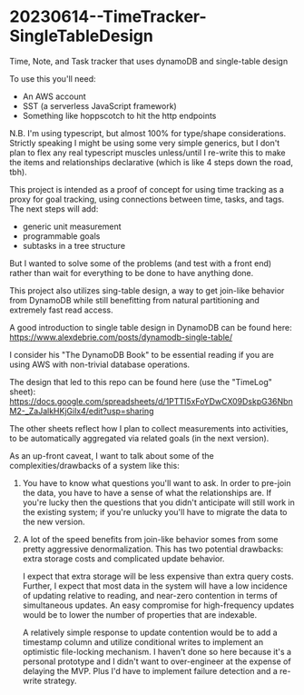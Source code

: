 # 20230614--TimeTracker-SingleTableDesign
Time, Note, and Task tracker that uses dynamoDB and single-table design

To use this you'll need:
* An AWS account
* SST (a serverless JavaScript framework)
* Something like hoppscotch to hit the http endpoints

N.B. I'm using typescript, but almost 100% for type/shape considerations.  Strictly speaking I might be using some very simple generics, but I don't plan to flex any real typescript muscles unless/until I re-write this to
make the items and relationships declarative (which is like 4 steps down the road, tbh).

This project is intended as a proof of concept for using time tracking as a proxy for goal tracking, using connections between time, tasks, and tags.  The next steps will add:
* generic unit measurement
* programmable goals
* subtasks in a tree structure

But I wanted to solve some of the problems (and test with a front end) rather than wait for everything to be done to have anything done.

This project also utilizes sing-table design, a way to get join-like behavior from DynamoDB while still benefitting from natural partitioning and extremely fast read access.

A good introduction to single table design in DynamoDB can be found here:
https://www.alexdebrie.com/posts/dynamodb-single-table/

I consider his "The DynamoDB Book" to be essential reading if you are using AWS with non-trivial database operations.

The design that led to this repo can be found here (use the "TimeLog" sheet): 
https://docs.google.com/spreadsheets/d/1PTTI5xFoYDwCX09DskpG36NbnM2-_ZaJalkHKjGilx4/edit?usp=sharing

The other sheets reflect how I plan to collect measurements into activities, to be automatically aggregated via related goals (in the next version).

As an up-front caveat, I want to talk about some of the complexities/drawbacks of a system like this:
1. You have to know what questions you'll want to ask.  In order to pre-join the data, you have to have a sense of what the relationships are.  If you're lucky then the questions that you didn't anticipate will still work in the existing system; if you're unlucky you'll have to migrate the data to the new version.

2. A lot of the speed benefits from join-like behavior somes from some pretty aggressive denormalization.  This has two potential drawbacks: extra storage costs and complicated update behavior.

   I expect that extra storage will be less expensive than extra query costs. Further, I expect that most data in the system will have a low incidence of updating relative to reading, and near-zero contention in terms of simultaneous updates.  An easy compromise for high-frequency updates would be to lower the number of properties that are indexable.

   A relatively simple response to update contention would be to add a
   timestamp column and utilize conditional writes to implement an optimistic
   file-locking mechanism.  I haven't done so here because it's a personal
   prototype and I didn't want to over-engineer at the expense of delaying the
   MVP.  Plus I'd have to implement failure detection and a re-write strategy.

   

